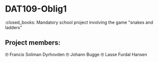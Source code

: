 # DAT109-Oblig1

:closed_books: Mandatory school project involving the game "snakes and ladders"

## Project members:
:nerd_face: Francis Soliman Dyrhovden
:nerd_face: Johann Bugge
:nerd_face: Lasse Furdal Hansen
